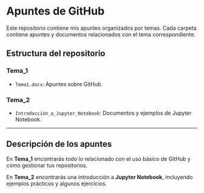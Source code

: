 # Apuntes de GitHub

Este repositorio contiene mis apuntes organizados por temas. Cada carpeta contiene apuntes y documentos relacionados con el tema correspondiente.

## Estructura del repositorio

### Tema_1
  - `Tema1.docx`: Apuntes sobre GitHub.

### Tema_2
  - `Introducción_a_Jupyter_Notebook`: Documentos y ejemplos de Jupyter Notebook.

---

## Descripción de los apuntes

En **Tema_1** encontrarás todo lo relacionado con el uso básico de GitHub y cómo gestionar tus repositorios. 

En **Tema_2** encontrarás una introducción a **Jupyter Notebook**, incluyendo ejemplos prácticos y algunos ejercicios.
